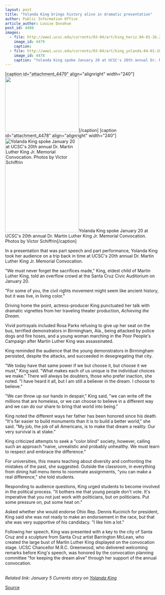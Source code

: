 ```yaml
---
layout: post
title: "Yolanda King brings history alive in dramatic presentation"
author: Public Information Office
article_author: Louise Donahue
post_id: 4480
images:
  - file: http://www1.ucsc.edu/currents/03-04/art/king_horiz.04-01-26.240.jpg
    image_id: 4479
    caption: 
  - file: http://www1.ucsc.edu/currents/03-04/art/king_yolanda.04-01-20.240.jpg
    image_id: 4478
    caption: "Yolanda King spoke January 20 at UCSC's 20th annual Dr. Martin Luther King Jr. Memorial Convocation. Photos by Victor Schiffrin"
---
```


[caption id="attachment_4479" align="alignright" width="240"]<a href="http://dev-ucsc-news.pantheonsite.io/wp-content/uploads/2004/01/king_horiz.04-01-26.240.jpg"><img class="size-full wp-image-4479" src="http://dev-ucsc-news.pantheonsite.io/wp-content/uploads/2004/01/king_horiz.04-01-26.240.jpg" alt="" width="240" height="180" /></a>[/caption]
[caption id="attachment_4478" align="alignright" width="240"]<a href="http://dev-ucsc-news.pantheonsite.io/wp-content/uploads/2004/01/king_yolanda.04-01-20.240.jpg"><img class="size-full wp-image-4478" src="http://dev-ucsc-news.pantheonsite.io/wp-content/uploads/2004/01/king_yolanda.04-01-20.240.jpg" alt="Yolanda King spoke January 20 at UCSC's 20th annual Dr. Martin Luther King Jr. Memorial Convocation. Photos by Victor Schiffrin" width="240" height="306" /></a>Yolanda King spoke January 20 at UCSC's 20th annual Dr. Martin Luther King Jr. Memorial Convocation. Photos by Victor Schiffrin[/caption]
<p>
  In a presentation that was part speech and part performance, Yolanda King took her audience on a trip back in time at UCSC's 20th annual Dr. Martin Luther King Jr. Memorial Convocation.
</p>
<p>
  "We must never forget the sacrifices made," King, eldest child of Martin Luther King, told an overflow crowd at the Santa Cruz Civic Auditorium on January 20.
</p>
<p>
  "For some of you, the civil rights movement might seem like ancient history, but it was live, in living color."<br>
</p>
<p>
  Driving home the point, actress-producer King punctuated her talk with dramatic vignettes from her traveling theater production, <i>Achieving the Dream.</i>
</p>
<p>
  Vivid portrayals included Rosa Parks refusing to give up her seat on the bus, terrified demonstrators in Birmingham, Ala., being attacked by police dogs and fire hoses, and a young woman marching in the Poor People's Campaign after Martin Luther King was assassinated.<br>
</p>
<p>
  King reminded the audience that the young demonstrators in Birmingham persisted, despite the attacks, and succeeded in desegregating that city.
</p>
<p>
  "We today have that same power if we but choose it, but choose it we must," King said. "What makes each of us unique is the individual choices we make." There will always be doubters, those who prefer inaction, she noted. "I have heard it all, but I am still a believer in the dream. I choose to believe."<br>
</p>
<p>
  "We can throw up our hands in despair," King said, "we can write off the millions that are homeless, or we can choose to believe in a different way and we can do our share to bring that world into being."<br>
</p>
<p>
  King noted the different ways her father has been honored since his death. "It's far easier to build monuments than it is to build a better world," she said. "My job, the job of all Americans, is to make that dream a reality. Our very survival is at stake."<br>
</p>
<p>
  King criticized attempts to seek a "color blind" society, however, calling such an approach "naive, unrealistic and probably unhealthy. We must learn to respect and embrace the difference."<br>
</p>
<p>
  For universities, this means teaching about diversity and confronting the mistakes of the past, she suggested. Outside the classroom, in everything from dining hall menu items to roommate assignments, "you can make a real difference," she told students.<br>
</p>
<p>
  Responding to audience questions, King urged students to become involved in the political process. "It bothers me that young people don't vote. It's imperative that you not just work with politicians, but <i>on</i> politicians. Put some pressure on, put some heat on."<br>
</p>
<p>
  Asked whether she would endorse Ohio Rep. Dennis Kucinich for president, King said she was not ready to make an endorsement in the race, but that she was very supportive of his candidacy. "I like him a lot."<br>
</p>
<p>
  Following her speech, King was presented with a key to the city of Santa Cruz and a sculpture from Santa Cruz artist Barrington McLean, who created the large bust of Martin Luther King displayed on the convocation stage. UCSC Chancellor M.R.C. Greenwood, who delivered welcoming remarks before King's speech, was honored by the convocation planning committee "for keeping the dream alive" through her support of the annual convocation.<br>
  <br>
</p>
<p>
  <i>Related link: January 5 Currents story on <a href="http://currents.ucsc.edu/03-04/01-05/convocation.html">Yolanda King</a></i>
</p>
<p><a href="http://www1.ucsc.edu/currents/03-04/01-26/king.html" title="Permalink to king">Source</a></p>
